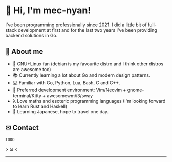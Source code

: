 # 👋 Hi, I'm mec-nyan!

I've been programming professionally since 2021. I did a little bit of full-stack development at first and for the last two years I've been providing backend solutions in Go.

## 🌟 About me

- 🐧 GNU+Linux fan (debian is my favourite distro and I think other distros are awesome too)
- 📚 Currently learning a lot about Go and modern design patterns.
- 💻 Familiar with Go, Python, Lua, Bash, C and C++.
- 🔧 Preferred development environment: Vim/Neovim + gnome-terminal/Kitty + awesomewm/i3/sway
- λ  Love maths and esoteric programming languages (I'm looking forward to learn Rust and Haskell)
- 🌸 Learning Japanese, hope to travel one day.


## ✉  Contact

`TODO`

\> ω <

---



<!---
mec-nyan/mec-nyan is a ✨ special ✨ repository because its `README.md` (this file) appears on your GitHub profile.
You can click the Preview link to take a look at your changes.
--->
